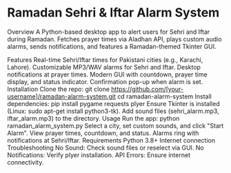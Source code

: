 # Ramadan Sehri & Iftar Alarm System
Overview
A Python-based desktop app to alert users for Sehri and Iftar during Ramadan. Fetches prayer times via Aladhan API, plays custom audio alarms, sends notifications, and features a Ramadan-themed Tkinter GUI.

Features
Real-time Sehri/Iftar times for Pakistani cities (e.g., Karachi, Lahore).
Customizable MP3/WAV alarms for Sehri and Iftar.
Desktop notifications at prayer times.
Modern GUI with countdown, prayer time display, and status indicator.
Confirmation pop-up when alarm is set.
Installation
Clone the repo:
git clone https://github.com/[your-username]/ramadan-alarm-system.git
cd ramadan-alarm-system
Install dependencies:
pip install pygame requests plyer
Ensure Tkinter is installed (Linux: sudo apt-get install python3-tk).
Add sound files (sehri_alarm.mp3, iftar_alarm.mp3) to the directory.
Usage
Run the app:
python ramadan_alarm_system.py
Select a city, set custom sounds, and click "Start Alarm".
View prayer times, countdown, and status. Alarms ring with notifications at Sehri/Iftar.
Requirements
Python 3.8+
Internet connection
Troubleshooting
No Sound: Check sound files or reselect via GUI.
No Notifications: Verify plyer installation.
API Errors: Ensure internet connectivity.
